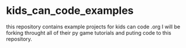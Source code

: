 # kids_can_code_examples
this repository contains example projects for kids can code .org I will be forking throught all of their py game tutorials and puting code to this repository.

